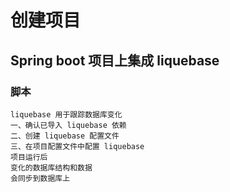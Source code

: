 # 创建项目

## Spring boot 项目上集成 liquebase

### 脚本

```
liquebase 用于跟踪数据库变化
一、确认已导入 liquebase 依赖
二、创建 liquebase 配置文件
三、在项目配置文件中配置 liquebase
项目运行后
变化的数据库结构和数据
会同步到数据库上
```